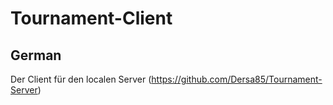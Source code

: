 # Tournament-Client

## German

Der Client für den localen Server (https://github.com/Dersa85/Tournament-Server)
